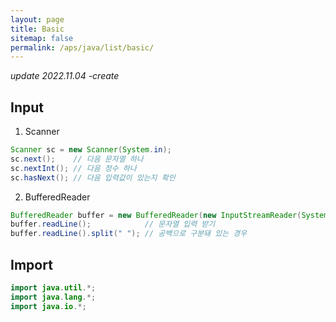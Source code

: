 ```yaml
---
layout: page
title: Basic
sitemap: false
permalink: /aps/java/list/basic/
---
```


*update 2022.11.04 -create*

## Input
1. Scanner  
```java
Scanner sc = new Scanner(System.in);
sc.next();    // 다음 문자열 하나
sc.nextInt(); // 다음 정수 하나
sc.hasNext(); // 다음 입력값이 있는지 확인
```

2. BufferedReader  
```java
BufferedReader buffer = new BufferedReader(new InputStreamReader(System.in));
buffer.readLine();            // 문자열 입력 받기
buffer.readLine().split(" "); // 공백으로 구분돼 있는 경우
```

## Import
```java
import java.util.*;
import java.lang.*;
import java.io.*;
```